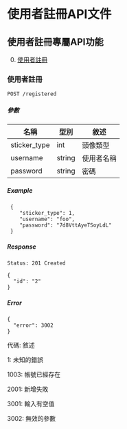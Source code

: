 # 使用者註冊API文件

## 使用者註冊專屬API功能

 0. [使用者註冊](#使用者註冊)

### 使用者註冊

`POST /registered`

##### 參數

名稱 | 型別 | 敘述
--- | --- | ---
sticker_type | int | 頭像類型
username | string | 使用者名稱
password | string | 密碼

##### Example

```
 {
    "sticker_type": 1,
    "username": "foo",
    "password": "7d8VttAyeTSoyLdL"
 }
```

##### Response

`Status: 201 Created`

 ```
 {
   "id": "2"
 }
 ```

##### Error

```
{
  "error": 3002
}
```

代碼: 敘述

1: 未知的錯誤

1003: 帳號已經存在

2001: 新增失敗

3001: 輸入有空值

3002: 無效的參數
